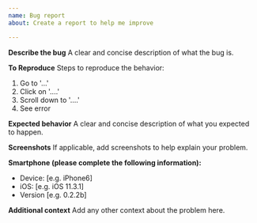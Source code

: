 ```yaml
---
name: Bug report
about: Create a report to help me improve

---
```


**Describe the bug**
A clear and concise description of what the bug is.

**To Reproduce**
Steps to reproduce the behavior:
1. Go to '...'
2. Click on '....'
3. Scroll down to '....'
4. See error

**Expected behavior**
A clear and concise description of what you expected to happen.

**Screenshots**
If applicable, add screenshots to help explain your problem.

**Smartphone (please complete the following information):**
 - Device: [e.g. iPhone6]
 - iOS: [e.g. iOS 11.3.1]
 - Version [e.g. 0.2.2b]

**Additional context**
Add any other context about the problem here.
